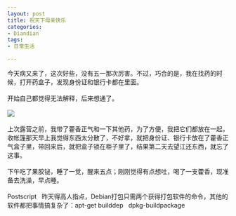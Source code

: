 ```yaml
---
layout: post
title: 祝天下母亲快乐
categories:
- Diandian
tags:
- 日常生活

---
```

今天病又来了，这次好些，没有五一那次厉害。不过，巧合的是，我在找药的时候，打开药盒子，发现身份证和银行卡都在里面。
<br />
<br />开始自己都觉得无法解释，后来想通了。
<br />
<br />
<img src="http://m3.img.srcdd.com/farm5/170/B34E0561354A37B4F511BB1C241395AA_326_127.GIF" />
<br />
<br />上次露营之前，我带了藿香正气和一下其他药，为了方便，我把它们都放在一起，收帐篷那天早上我觉得东西太分散了，不好拿，就把身份证、银行卡放在了藿香正气盒子里，带回来后，就把盒子锁在柜子里了，结果第二天去望江还东西，就忘了这事。
<br />
<br />下午吃了果胶铋，睡了一觉，醒来五点；刚刚觉得有点想吐，喝了一支藿香，现准备去洗澡，早点睡。
<br />
<br />Postscript&nbsp;&nbsp; 昨天得高人指点，Debian打包只需两个获得打包软件的命令，其他的软件都把事情搞复杂了：apt-get builddep&nbsp;&nbsp; dpkg-buildpackage